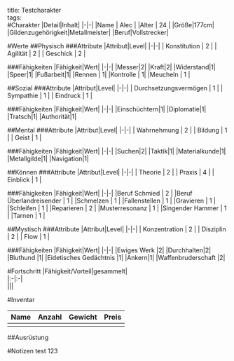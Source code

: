 title: Testcharakter  
tags:   
#Charakter
|Detail|Inhalt|
|-|-|
|Name | Alec |
|Alter | 24 |
|Größe|177cm|
|Gildenzugehörigkeit|Metallmeister|
|Beruf|Vollstrecker|

#Werte
##Physisch
###Attribute
|Attribut|Level|
|-|-|
| Konstitution | 2 |
| Agilität | 2 |
| Geschick | 2 |

###Fähigkeiten
|Fähigkeit|Wert|
|-|-|
|Messer|2|
|Kraft|2|
|Widerstand|1|
|Speer|1|
|Fußarbeit|1|
|Rennen | 1|
|Kontrolle | 1|
|Meucheln | 1 |


##Sozial
###Attribute 
|Attribut|Level|
|-|-|
| Durchsetzungsvermögen | 1 |
| Sympathie | 1 |
| Eindruck | 1 |


###Fähigkeiten
|Fähigkeit|Wert|
|-|-|
|Einschüchtern|1|
|Diplomatie|1|
|Tratsch|1|
|Authorität|1|


##Mental
###Attribute 
|Attribut|Level|
|-|-|
| Wahrnehmung | 2 |
| Bildung | 1 |
| Geist | 1 |


###Fähigkeiten
|Fähigkeit|Wert|
|-|-|
|Suchen|2|
|Taktik|1|
|Materialkunde|1|
|Metallgilde|1|
|Navigation|1|


##Können
###Attribute 
|Attribut|Level|
|-|-|
| Theorie | 2 |
| Praxis | 4 |
| Einblick | 1 |

###Fähigkeiten
|Fähigkeit|Wert|
|-|-|
|Beruf Schmied | 2 |
|Beruf Überlandreisender | 1 |
|Schmelzen | 1 |
|Fallenstellen | 1 |
|Gravieren  | 1 |
|Schleifen | 1 |
|Reparieren | 2 |
|Musterresonanz | 1 |
|Singender Hammer | 1 |
|Tarnen | 1 |

##Mystisch
###Attribute 
|Attribut|Level|
|-|-|
| Konzentration | 2 |
| Disziplin | 2 |
| Flow | 1 |


###Fähigkeiten
|Fähigkeit|Wert|
|-|-|
|Ewiges Werk |2|
|Durchhalten|2|
|Bluthund |1|
|Eidetisches Gedächtnis |1|
|Ankern|1|
|Waffenbruderschaft |2|


#Fortschritt
|Fähigkeit/Vorteil|gesammelt|  
|:-|:-|  
|||


#Inventar

|Name|Anzahl|Gewicht|Preis|
|---|---|---|---|
|||||

##Ausrüstung

#Notizen
test
123